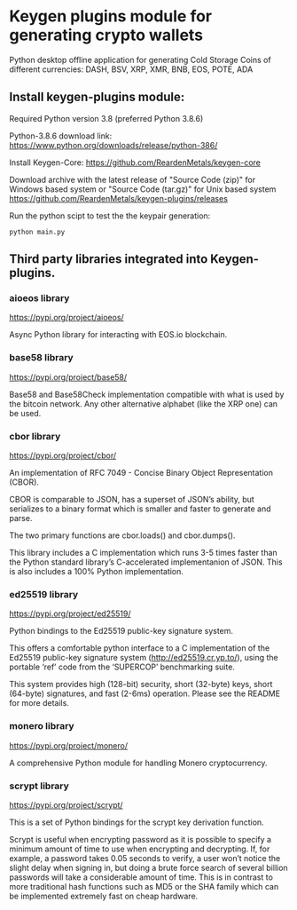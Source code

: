 # Keygen plugins module for generating crypto wallets
Python desktop offline application for generating Cold Storage Coins of different currencies: DASH, BSV, XRP, XMR, BNB, EOS, POTE, ADA

## Install keygen-plugins module:

Required Python version 3.8 (preferred Python 3.8.6)

Python-3.8.6 download link: https://www.python.org/downloads/release/python-386/

Install Keygen-Core: https://github.com/ReardenMetals/keygen-core

Download archive with the latest release of "Source Code (zip)" for Windows based system or "Source Code (tar.gz)" for Unix based system https://github.com/ReardenMetals/keygen-plugins/releases

Run the python scipt to test the the keypair generation:

    python main.py
    
## Third party libraries integrated into Keygen-plugins.

### aioeos library

https://pypi.org/project/aioeos/

Async Python library for interacting with EOS.io blockchain.

### base58 library

https://pypi.org/project/base58/

Base58 and Base58Check implementation compatible with what is used by the bitcoin network. Any other alternative alphabet (like the XRP one) can be used.

### cbor library

https://pypi.org/project/cbor/

An implementation of RFC 7049 - Concise Binary Object Representation (CBOR).

CBOR is comparable to JSON, has a superset of JSON’s ability, but serializes to a binary format which is smaller and faster to generate and parse.

The two primary functions are cbor.loads() and cbor.dumps().

This library includes a C implementation which runs 3-5 times faster than the Python standard library’s C-accelerated implementanion of JSON. This is also includes a 100% Python implementation.

### ed25519 library

https://pypi.org/project/ed25519/

Python bindings to the Ed25519 public-key signature system.

This offers a comfortable python interface to a C implementation of the Ed25519 public-key signature system (http://ed25519.cr.yp.to/), using the portable ‘ref’ code from the ‘SUPERCOP’ benchmarking suite.

This system provides high (128-bit) security, short (32-byte) keys, short (64-byte) signatures, and fast (2-6ms) operation. Please see the README for more details.

### monero library

https://pypi.org/project/monero/

A comprehensive Python module for handling Monero cryptocurrency.

### scrypt library

https://pypi.org/project/scrypt/

This is a set of Python bindings for the scrypt key derivation function.

Scrypt is useful when encrypting password as it is possible to specify a minimum amount of time to use when encrypting and decrypting. If, for example, a password takes 0.05 seconds to verify, a user won’t notice the slight delay when signing in, but doing a brute force search of several billion passwords will take a considerable amount of time. This is in contrast to more traditional hash functions such as MD5 or the SHA family which can be implemented extremely fast on cheap hardware.









